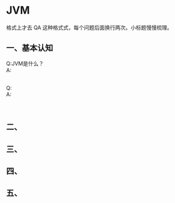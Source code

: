 # JVM
格式上才去 QA 这种格式式，每个问题后面换行两次。小标题慢慢梳理。
## 一、基本认知
Q:JVM是什么？    <br>
A:
<br><br>

Q:    <br>
A:    
<br><br>

  


## 二、

## 三、

## 四、

## 五、
























  



























